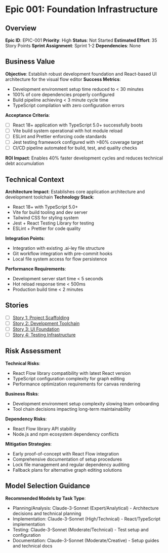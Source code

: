 # Epic 001: Foundation Infrastructure

## Overview

**Epic ID**: EPIC-001
**Priority**: High
**Status**: Not Started
**Estimated Effort**: 35 Story Points
**Sprint Assignment**: Sprint 1-2
**Dependencies**: None

## Business Value

**Objective**: Establish robust development foundation and React-based UI architecture for the visual flow editor
**Success Metrics**: 
- Development environment setup time reduced to < 30 minutes
- 100% of core dependencies properly configured
- Build pipeline achieving < 3 minute cycle time
- TypeScript compilation with zero configuration errors

**Acceptance Criteria**: 
- [ ] React 18+ application with TypeScript 5.0+ successfully boots
- [ ] Vite build system operational with hot module reload
- [ ] ESLint and Prettier enforcing code standards
- [ ] Jest testing framework configured with >80% coverage target
- [ ] CI/CD pipeline automated for build, test, and quality checks

**ROI Impact**: Enables 40% faster development cycles and reduces technical debt accumulation

## Technical Context

**Architecture Impact**: Establishes core application architecture and development toolchain
**Technology Stack**: 
- React 18+ with TypeScript 5.0+
- Vite for build tooling and dev server
- Tailwind CSS for styling system
- Jest + React Testing Library for testing
- ESLint + Prettier for code quality

**Integration Points**: 
- Integration with existing .ai-ley file structure
- Git workflow integration with pre-commit hooks
- Local file system access for flow persistence

**Performance Requirements**: 
- Development server start time < 5 seconds
- Hot reload response time < 500ms
- Production build time < 2 minutes

## Stories

- [ ] [Story 1: Project Scaffolding](story-001-scaffolding/README.md)
- [ ] [Story 2: Development Toolchain](story-002-toolchain/README.md)
- [ ] [Story 3: UI Foundation](story-003-ui-foundation/README.md)
- [ ] [Story 4: Testing Infrastructure](story-004-testing/README.md)

## Risk Assessment

**Technical Risks**: 
- React Flow library compatibility with latest React version
- TypeScript configuration complexity for graph editing
- Performance optimization requirements for canvas rendering

**Business Risks**: 
- Development environment setup complexity slowing team onboarding
- Tool chain decisions impacting long-term maintainability

**Dependency Risks**: 
- React Flow library API stability
- Node.js and npm ecosystem dependency conflicts

**Mitigation Strategies**:
- Early proof-of-concept with React Flow integration
- Comprehensive documentation of setup procedures
- Lock file management and regular dependency auditing
- Fallback plans for alternative graph editing solutions

## Model Selection Guidance

**Recommended Models by Task Type**:

- Planning/Analysis: Claude-3-Sonnet (Expert/Analytical) - Architecture decisions and technical planning
- Implementation: Claude-3-Sonnet (High/Technical) - React/TypeScript implementation
- Testing: Claude-3-Sonnet (Moderate/Technical) - Test setup and configuration
- Documentation: Claude-3-Sonnet (Moderate/Creative) - Setup guides and technical docs